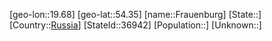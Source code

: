 ﻿---
location: [54.35,19.68]
type: City
tags:
- geo/City


SpocWebEntityId: 30236
isDeleted: false
confidential: public

---
[geo-lon::19.68]
[geo-lat::54.35]
[name::Frauenburg]
[State::]
[Country::[Russia](geo/Continent/Europe/Russia.md)]
[StateId::36942]
[Population::]
[Unknown::]

